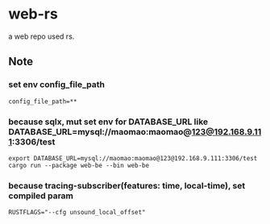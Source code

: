 # web-rs
a web repo used rs.

## Note
### set env config_file_path
    config_file_path=**


### because sqlx, mut set env for DATABASE_URL like DATABASE_URL=mysql://maomao:maomao@123@192.168.9.111:3306/test
    export DATABASE_URL=mysql://maomao:maomao@123@192.168.9.111:3306/test
    cargo run --package web-be --bin web-be 
### because tracing-subscriber(features: time, local-time), set compiled param
    RUSTFLAGS="--cfg unsound_local_offset"